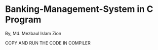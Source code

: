 # Banking-Management-System in C Program
By, Md. Mezbaul Islam Zion

COPY AND RUN THE CODE IN COMPILER

